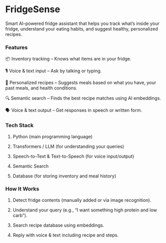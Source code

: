 # FridgeSense

Smart AI-powered fridge assistant that helps you track what’s inside your fridge, understand your eating habits, and suggest healthy, personalized recipes.

### Features

📦 Inventory tracking – Knows what items are in your fridge.

🎙 Voice & text input – Ask by talking or typing.

🍲 Personalized recipes – Suggests meals based on what you have, your past meals, and health conditions.

🔍 Semantic search – Finds the best recipe matches using AI embeddings.

🗣 Voice & text output – Get responses in speech or written form.


### Tech Stack

1. Python (main programming language)

2. Transformers / LLM (for understanding your queries)

3. Speech-to-Text & Text-to-Speech (for voice input/output)

4. Semantic Search

5. Database (for storing inventory and meal history)


### How It Works

1. Detect fridge contents (manually added or via image recognition).


2. Understand your query (e.g., “I want something high protein and low carb”).


3. Search recipe database using embeddings.


4. Reply with voice & text including recipe and steps.




